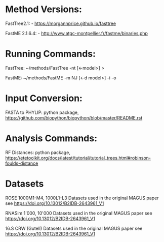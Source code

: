 # Method Versions:

FastTree2.1: 
	- https://morgannprice.github.io/fasttree

FastME 2.1.6.4:
	- http://www.atgc-montpellier.fr/fastme/binaries.php

# Running Commands:

FastTree:
	~/methods/FastTree -nt [<-model>] <alignment> > <tree-file>

FastME:
	~/methods/FastME -m NJ [<-d model>] -i <alignment> -o <tree-file>

# Input Conversion:

FASTA to PHYLIP:
	python package, https://github.com/biopython/biopython/blob/master/README.rst

# Analysis Commands:

RF Distances:
	python package, https://etetoolkit.org/docs/latest/tutorial/tutorial_trees.html#robinson-foulds-distance

# Datasets

ROSE 1000M1-M4, 1000L1-L3
	Datasets used in the original MAGUS paper
	see https://doi.org/10.13012/B2IDB-2643961_V1

RNASim 1'000, 10'000
	Datasets used in the original MAGUS paper
	see https://doi.org/10.13012/B2IDB-2643961_V1

16.S CRW (Gutell)
	Datasets used in the original MAGUS paper
	see https://doi.org/10.13012/B2IDB-2643961_V1
